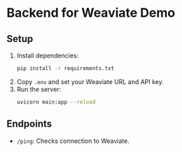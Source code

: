 # Backend for Weaviate Demo

## Setup

1. Install dependencies:
   ```bash
   pip install -r requirements.txt
   ```
2. Copy `.env` and set your Weaviate URL and API key.
3. Run the server:
   ```bash
   uvicorn main:app --reload
   ```

## Endpoints
- `/ping`: Checks connection to Weaviate.

